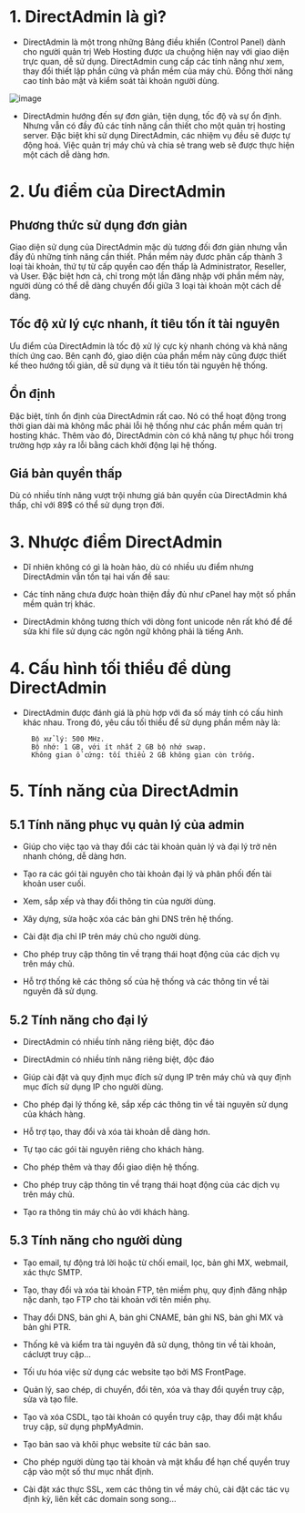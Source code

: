 # 1. DirectAdmin là gì?

- DirectAdmin là một trong những Bảng điều khiển (Control Panel) dành cho người quản trị Web Hosting được ưa chuộng hiện nay với giao diện trực quan, dễ sử dụng. DirectAdmin cung cấp các tính năng như xem, thay đổi thiết lập phần cứng và phần mềm của máy chủ. Đồng thời nâng cao tính bảo mật và kiểm soát tài khoản người dùng.

![image](https://user-images.githubusercontent.com/95491130/185880455-247da131-8edb-4938-94c3-579ff36c7cf9.png)

- DirectAdmin hướng đến sự đơn giản, tiện dụng, tốc độ và sự ổn định. Nhưng vẫn có đầy đủ các tính năng cần thiết cho một quản trị hosting server. Đặc biệt khi sử dụng DirectAdmin, các nhiệm vụ đều sẽ được tự động hoá. Việc quản trị máy chủ và chia sẻ trang web sẽ được thực hiện một cách dễ dàng hơn.

# 2. Ưu điểm của DirectAdmin

## Phương thức sử dụng đơn giản

Giao diện sử dụng của DirectAdmin mặc dù tương đối đơn giản nhưng vẫn đầy đủ những tính năng cần thiết. Phần mềm này đươc phân cấp thành 3 loại tài khoản, thứ tự từ cấp quyền cao đến thấp là Administrator, Reseller, và User. Đặc biệt hơn cả, chỉ trong một lần đăng nhập với phần mềm này, người dùng có thể dễ dàng chuyển đổi giữa 3 loại tài khoản một cách dễ dàng.

## Tốc độ xử lý cực nhanh, ít tiêu tốn ít tài nguyên

Ưu điểm của DirectAdmin là tốc độ xử lý cực kỳ nhanh chóng và khả năng thích ứng cao. Bên cạnh đó, giao diện của phần mềm này cũng được thiết kế theo hướng tối giản, dễ sử dụng và ít tiêu tốn tài nguyên hệ thống.

## Ổn định

Đặc biệt, tính ổn định của DirectAdmin rất cao. Nó có thể hoạt động trong thời gian dài mà không mắc phải lỗi hệ thống như các phần mềm quản trị hosting khác. Thêm vào đó, DirectAdmin còn có khả năng tự phục hồi trong trường hợp xảy ra lỗi bằng cách khởi động lại hệ thống.

## Giá bản quyền thấp

Dù có nhiều tính năng vượt trội nhưng giá bản quyền của DirectAdmin khá thấp, chỉ với 89$ có thể sử dụng trọn đời.

# 3. Nhược điểm DirectAdmin

- Dĩ nhiên không có gì là hoàn hảo, dù có nhiều ưu điểm nhưng DirectAdmin vẫn tồn tại hai vấn đề sau:

- Các tính năng chưa được hoàn thiện đầy đủ như cPanel hay một số phần mềm quản trị khác.

- DirectAdmin không tương thích với dòng font unicode nên rất khó để để sửa khi file sử dụng các ngôn ngữ không phải là tiếng Anh.

# 4. Cấu hình tối thiểu để dùng DirectAdmin 

- DirectAdmin được đánh giá là phù hợp với đa số máy tính có cấu hình khác nhau. Trong đó, yêu cầu tối thiểu để sử dụng phần mềm này là:

        Bộ xử lý: 500 MHz.
        Bộ nhớ: 1 GB, với ít nhất 2 GB bộ nhớ swap.
        Không gian ổ cứng: tối thiểu 2 GB không gian còn trống.
        
# 5. Tính năng của DirectAdmin 

## 5.1 Tính năng phục vụ quản lý của admin

- Giúp cho việc tạo và thay đổi các tài khoản quản lý và đại lý trở nên nhanh chóng, dễ dàng hơn.

- Tạo ra các gói tài nguyên cho tài khoản đại lý và phân phối đến tài khoản user cuối.

- Xem, sắp xếp và thay đổi thông tin của người dùng.

- Xây dựng, sửa hoặc xóa các bản ghi DNS trên hệ thống.

- Cài đặt địa chỉ IP trên máy chủ cho người dùng.

- Cho phép truy cập thông tin về trạng thái hoạt động của các dịch vụ trên máy chủ.

- Hỗ trợ thống kê các thông số của hệ thống và các thông tin về tài nguyên đã sử dụng.

## 5.2 Tính năng cho đại lý

- DirectAdmin có nhiều tính năng riêng biệt, độc đáo

- DirectAdmin có nhiều tính năng riêng biệt, độc đáo

- Giúp cài đặt và quy định mục đích sử dụng IP trên máy chủ và quy định mục đích sử dụng IP cho người dùng.

- Cho phép đại lý thống kê, sắp xếp các thông tin về tài nguyên sử dụng của khách hàng.

- Hỗ trợ tạo, thay đổi và xóa tài khoản dễ dàng hơn.

- Tự tạo các gói tài nguyên riêng cho khách hàng.

- Cho phép thêm và thay đổi giao diện hệ thống.

- Cho phép truy cập thông tin về trạng thái hoạt động của các dịch vụ trên máy chủ.

- Tạo ra thông tin máy chủ ảo với khách hàng.

## 5.3 Tính năng cho người dùng

- Tạo email, tự động trả lời hoặc từ chối email, lọc, bản ghi MX, webmail, xác thực SMTP.

- Tạo, thay đổi và xóa tài khoản FTP, tên miềm phụ, quy định đăng nhập nặc danh, tạo FTP cho tài khoản với tên miền phụ.

- Thay đổi DNS, bản ghi A, bản ghi CNAME, bản ghi NS, bản ghi MX và bản ghi PTR.

- Thống kê và kiểm tra tài nguyên đã sử dụng, thông tin về tài khoản, cáclượt truy cập…

- Tối ưu hóa việc sử dụng các website tạo bởi MS FrontPage.

- Quản lý, sao chép, di chuyển, đổi tên, xóa và thay đổi quyền truy cập, sửa và tạo file.

- Tạo và xóa CSDL, tạo tài khoản có quyền truy cập, thay đổi mật khẩu truy cập, sử dụng phpMyAdmin.

- Tạo bản sao và khôi phục website từ các bản sao.

- Cho phép người dùng tạo tài khoản và mật khẩu để hạn chế quyền truy cập vào một số thư mục nhất định.

- Cài đặt xác thực SSL, xem các thông tin về máy chủ, cài đặt các tác vụ định kỳ, liên kết các domain song song…
